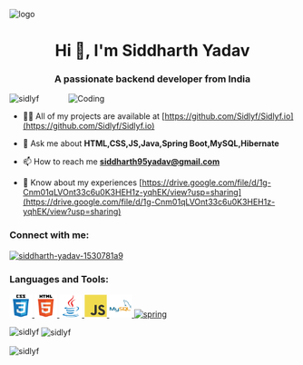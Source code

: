 ![logo](https://cdn.pixabay.com/photo/2016/09/08/04/12/programmer-1653351_960_720.png)
<h1 align="center">Hi 👋, I'm Siddharth Yadav</h1>
<h3 align="center">A passionate backend developer from India</h3>
<img align="right" alt="Coding" width="400" src="https://cdn.dribbble.com/users/1162077/screenshots/3848914/programmer.gif">

<p align="left"> <img src="https://komarev.com/ghpvc/?username=sidlyf&label=Profile%20views&color=0e75b6&style=flat" alt="sidlyf" /> </p>

- 👨‍💻 All of my projects are available at [https://github.com/Sidlyf/Sidlyf.io](https://github.com/Sidlyf/Sidlyf.io)

- 💬 Ask me about **HTML,CSS,JS,Java,Spring Boot,MySQL,Hibernate**

- 📫 How to reach me **siddharth95yadav@gmail.com**

- 📄 Know about my experiences [https://drive.google.com/file/d/1g-Cnm01qLVOnt33c6u0K3HEH1z-yqhEK/view?usp=sharing](https://drive.google.com/file/d/1g-Cnm01qLVOnt33c6u0K3HEH1z-yqhEK/view?usp=sharing)

<h3 align="left">Connect with me:</h3>
<p align="left">
<a href="https://linkedin.com/in/siddharth-yadav-1530781a9" target="blank"><img align="center" src="https://raw.githubusercontent.com/rahuldkjain/github-profile-readme-generator/master/src/images/icons/Social/linked-in-alt.svg" alt="siddharth-yadav-1530781a9" height="30" width="40" /></a>
</p>

<h3 align="left">Languages and Tools:</h3>
<p align="left"> <a href="https://www.w3schools.com/css/" target="_blank" rel="noreferrer"> <img src="https://raw.githubusercontent.com/devicons/devicon/master/icons/css3/css3-original-wordmark.svg" alt="css3" width="40" height="40"/> </a> <a href="https://www.w3.org/html/" target="_blank" rel="noreferrer"> <img src="https://raw.githubusercontent.com/devicons/devicon/master/icons/html5/html5-original-wordmark.svg" alt="html5" width="40" height="40"/> </a> <a href="https://www.java.com" target="_blank" rel="noreferrer"> <img src="https://raw.githubusercontent.com/devicons/devicon/master/icons/java/java-original.svg" alt="java" width="40" height="40"/> </a> <a href="https://developer.mozilla.org/en-US/docs/Web/JavaScript" target="_blank" rel="noreferrer"> <img src="https://raw.githubusercontent.com/devicons/devicon/master/icons/javascript/javascript-original.svg" alt="javascript" width="40" height="40"/> </a> <a href="https://www.mysql.com/" target="_blank" rel="noreferrer"> <img src="https://raw.githubusercontent.com/devicons/devicon/master/icons/mysql/mysql-original-wordmark.svg" alt="mysql" width="40" height="40"/> </a> <a href="https://spring.io/" target="_blank" rel="noreferrer"> <img src="https://www.vectorlogo.zone/logos/springio/springio-icon.svg" alt="spring" width="40" height="40"/> </a> </p>

<p><img align="left" src="https://github-readme-stats.vercel.app/api/top-langs?username=sidlyf&show_icons=true&locale=en&layout=compact" alt="sidlyf" /></p>

<p>&nbsp;<img align="center" src="https://github-readme-stats.vercel.app/api?username=sidlyf&show_icons=true&locale=en" alt="sidlyf" /></p>

<p><img align="center" src="https://github-readme-streak-stats.herokuapp.com/?user=sidlyf&" alt="sidlyf" /></p>
